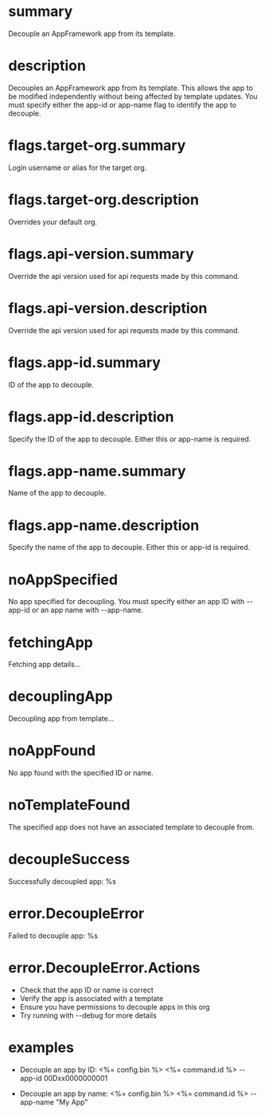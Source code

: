 # summary

Decouple an AppFramework app from its template.

# description

Decouples an AppFramework app from its template. This allows the app to be modified independently without being affected by template updates. You must specify either the app-id or app-name flag to identify the app to decouple.

# flags.target-org.summary

Login username or alias for the target org.

# flags.target-org.description

Overrides your default org.

# flags.api-version.summary

Override the api version used for api requests made by this command.

# flags.api-version.description

Override the api version used for api requests made by this command.

# flags.app-id.summary

ID of the app to decouple.

# flags.app-id.description

Specify the ID of the app to decouple. Either this or app-name is required.

# flags.app-name.summary

Name of the app to decouple.

# flags.app-name.description

Specify the name of the app to decouple. Either this or app-id is required.

# noAppSpecified

No app specified for decoupling. You must specify either an app ID with --app-id or an app name with --app-name.

# fetchingApp

Fetching app details...

# decouplingApp

Decoupling app from template...

# noAppFound

No app found with the specified ID or name.

# noTemplateFound

The specified app does not have an associated template to decouple from.

# decoupleSuccess

Successfully decoupled app: %s

# error.DecoupleError

Failed to decouple app: %s

# error.DecoupleError.Actions

- Check that the app ID or name is correct
- Verify the app is associated with a template
- Ensure you have permissions to decouple apps in this org
- Try running with --debug for more details

# examples

- Decouple an app by ID:
  <%= config.bin %> <%= command.id %> --app-id 00Dxx0000000001

- Decouple an app by name:
  <%= config.bin %> <%= command.id %> --app-name "My App"

